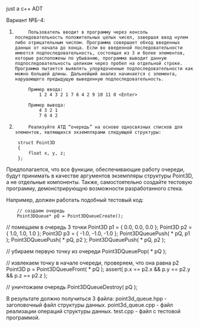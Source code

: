 just a c++ ADT

Вариант №Б-4:

1)          Пользователь вводит в программу через консоль последовательность положительных целых чисел, завершая ввод нулем либо отрицательным числом. Программа совершает обход введенных данных от начала до конца. Если во введенной последовательности имеется подпоследовательность, состоящая из 3 и более элементов, которые расположены по убыванию, программа выводит данную подпоследовательность целиком через пробел на отдельной строке. Программа пытается выявлять упорядоченные подпоследовательности как можно большей длины. Дальнейший анализ начинается с элемента, нарушающего предыдущую выведенную подпоследовательность. 

            Пример ввода:
                1 2 4 3 2 1 7 6 4 2 9 10 11 0 <Enter>

            Пример вывода:
                4 3 2 1
                7 6 4 2
2)          Реализуйте АТД “очередь” на основе односвязных списков для элементов, являющихся экземплярами следующей структуры:

        struct Point3D
        {
            float x, y, z;
        };


Предполагается, что все функции, обеспечивающие работу очереди, будут принимать в качестве аргументов экземпляры структуры Point3D, а не отдельные компоненты. Также, самостоятельно создайте тестовую программу, демонстрирующую возможности разработанного стека.


Например, должен работать подобный тестовый код:

		// создаем очередь
		Point3DQueue* pQ = Point3DQueueCreate();

// помещаем в очередь 3 точки
Point3D p1 = { 0.0, 0.0, 0.0 };
Point3D p2 = { 1.0, 1.0, 1.0 };
Point3D p3 = { -1.0, -1.0, -1.0 };
Point3DQueuePush( * pQ, p1 );
Point3DQueuePush( * pQ, p2 );
Point3DQueuePush( * pQ, p2 );

// убираем первую точку из очереди
Point3DQueuePop( * pQ );

// извлекаем точку в начале очереди, проверяем, что она равна p2
Point3D p = Point3DQueueFront( * pQ );
assert( p.x == p2.x && p.y == p2.y && p.z == p2.z );

// уничтожаем очередь
Point3DQueueDestroy( pQ );

В результате должно получиться 3 файла:
point3d_queue.hpp - заголовочный файл структуры данных.
point3d_queue.cpp - файл реализации операций структуры данных.
test.cpp - файл с тестовой программой.
